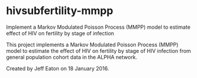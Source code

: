 # hivsubfertility-mmpp
Implement a Markov Modulated Poisson Process (MMPP) model to estimate effect of HIV on fertility by stage of infection

This project implements a Markov Modulated Poisson Process (MMPP) model to estimate the effect of HIV on
fertility by stage of HIV infection from general population cohort data in the ALPHA network.

Created by Jeff Eaton on 18 January 2016.
